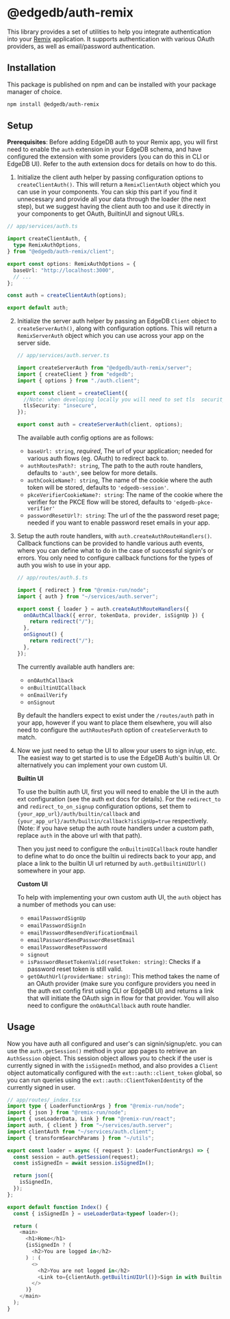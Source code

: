# @edgedb/auth-remix

This library provides a set of utilities to help you integrate authentication into your [Remix](https://remix.run/) application.
It supports authentication with various OAuth providers, as well as email/password authentication.

## Installation

This package is published on npm and can be installed with your package manager of choice.

```bash
npm install @edgedb/auth-remix
```

## Setup

**Prerequisites**: Before adding EdgeDB auth to your Remix app, you will first need to enable the `auth` extension in your EdgeDB schema, and have configured the extension with some providers (you can do this in CLI or EdgeDB UI). Refer to the auth extension docs for details on how to do this.

1. Initialize the client auth helper by passing configuration options to `createClientAuth()`. This will return a `RemixClientAuth` object which you can use in your components. You can skip this part if you find it unnecessary and provide all your data through the loader (the next step), but we suggest having the client auth too and use it directly in your components to get OAuth, BuiltinUI and signout URLs.

```ts
// app/services/auth.ts

import createClientAuth, {
  type RemixAuthOptions,
} from "@edgedb/auth-remix/client";

export const options: RemixAuthOptions = {
  baseUrl: "http://localhost:3000",
  // ...
};

const auth = createClientAuth(options);

export default auth;
```

2. Initialize the server auth helper by passing an EdgeDB `Client` object to `createServerAuth()`, along with configuration options. This will return a `RemixServerAuth` object which you can use across your app on the server side.

   ```ts
   // app/services/auth.server.ts

   import createServerAuth from "@edgedb/auth-remix/server";
   import { createClient } from "edgedb";
   import { options } from "./auth.client";

   export const client = createClient({
     //Note: when developing locally you will need to set tls  security to insecure, because the dev server uses  self-signed certificates which will cause api calls with the fetch api to fail.
     tlsSecurity: "insecure",
   });

   export const auth = createServerAuth(client, options);
   ```

   The available auth config options are as follows:

   - `baseUrl: string`, _required_, The url of your application; needed for various auth flows (eg. OAuth) to redirect back to.
   - `authRoutesPath?: string`, The path to the auth route handlers, defaults to `'auth'`, see below for more details.
   - `authCookieName?: string`, The name of the cookie where the auth token will be stored, defaults to `'edgedb-session'`.
   - `pkceVerifierCookieName?: string`: The name of the cookie where the verifier for the PKCE flow will be stored, defaults to `'edgedb-pkce-verifier'`
   - `passwordResetUrl?: string`: The url of the the password reset page; needed if you want to enable password reset emails in your app.

3. Setup the auth route handlers, with `auth.createAuthRouteHandlers()`. Callback functions can be provided to handle various auth events, where you can define what to do in the case of successful signin's or errors. You only need to configure callback functions for the types of auth you wish to use in your app.

   ```ts
   // app/routes/auth.$.ts

   import { redirect } from "@remix-run/node";
   import { auth } from "~/services/auth.server";

   export const { loader } = auth.createAuthRouteHandlers({
     onOAuthCallback({ error, tokenData, provider, isSignUp }) {
       return redirect("/");
     },
     onSignout() {
       return redirect("/");
     },
   });
   ```

   The currently available auth handlers are:

   - `onOAuthCallback`
   - `onBuiltinUICallback`
   - `onEmailVerify`
   - `onSignout`

   By default the handlers expect to exist under the `/routes/auth` path in your app, however if you want to place them elsewhere, you will also need to configure the `authRoutesPath` option of `createServerAuth` to match.

4. Now we just need to setup the UI to allow your users to sign in/up, etc. The easiest way to get started is to use the EdgeDB Auth's builtin UI. Or alternatively you can implement your own custom UI.

   **Builtin UI**

   To use the builtin auth UI, first you will need to enable the UI in the auth ext configuration (see the auth ext docs for details). For the `redirect_to` and `redirect_to_on_signup` configuration options, set them to `{your_app_url}/auth/builtin/callback` and `{your_app_url}/auth/builtin/callback?isSignUp=true` respectively. (Note: if you have setup the auth route handlers under a custom path, replace `auth` in the above url with that path).

   Then you just need to configure the `onBuiltinUICallback` route handler to define what to do once the builtin ui redirects back to your app, and place a link to the builtin UI url returned by `auth.getBuiltinUIUrl()` somewhere in your app.

   **Custom UI**

   To help with implementing your own custom auth UI, the `auth` object has a number of methods you can use:

   - `emailPasswordSignUp`
   - `emailPasswordSignIn`
   - `emailPasswordResendVerificationEmail`
   - `emailPasswordSendPasswordResetEmail`
   - `emailPasswordResetPassword`
   - `signout`
   - `isPasswordResetTokenValid(resetToken: string)`: Checks if a password reset token is still valid.
   - `getOAuthUrl(providerName: string)`: This method takes the name of an OAuth provider (make sure you configure providers you need in the auth ext config first using CLI or EdgeDB UI) and returns a link that will initiate the OAuth sign in flow for that provider. You will also need to configure the `onOAuthCallback` auth route handler.

## Usage

Now you have auth all configured and user's can signin/signup/etc. you can use the `auth.getSession()` method in your app pages to retrieve an `AuthSession` object. This session object allows you to check if the user is currently signed in with the `isSignedIn` method, and also provides a `Client` object automatically configured with the `ext::auth::client_token` global, so you can run queries using the `ext::auth::ClientTokenIdentity` of the currently signed in user.

```ts
// app/routes/_index.tsx
import type { LoaderFunctionArgs } from "@remix-run/node";
import { json } from "@remix-run/node";
import { useLoaderData, Link } from "@remix-run/react";
import auth, { client } from "~/services/auth.server";
import clientAuth from "~/services/auth.client";
import { transformSearchParams } from "~/utils";

export const loader = async ({ request }: LoaderFunctionArgs) => {
  const session = auth.getSession(request);
  const isSignedIn = await session.isSignedIn();

  return json({
    isSignedIn,
  });
};

export default function Index() {
  const { isSignedIn } = useLoaderData<typeof loader>();

  return (
    <main>
      <h1>Home</h1>
      {isSignedIn ? (
        <h2>You are logged in</h2>
      ) : (
        <>
          <h2>You are not logged in</h2>
          <Link to={clientAuth.getBuiltinUIUrl()}>Sign in with Builtin UI</Link>
        </>
      )}
    </main>
  );
}
```
